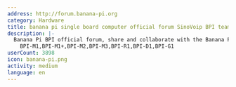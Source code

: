 ```yaml
---
address: http://forum.banana-pi.org
category: Hardware
title: banana pi single board computer official forum SinoVoip BPI team
description: |-
  Banana Pi BPI official forum, share and collaborate with the Banana Pi community!
    BPI-M1,BPI-M1+,BPI-M2,BPI-M3,BPI-R1,BPI-D1,BPI-G1
userCount: 3898
icon: banana-pi.png
activity: medium
language: en
---
```

